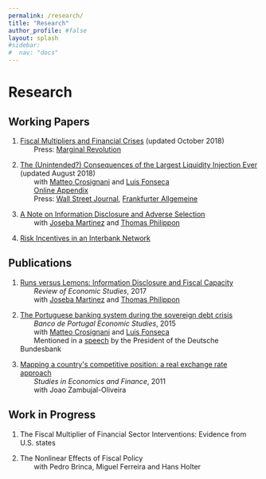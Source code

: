 ```yaml
---
permalink: /research/
title: "Research"
author_profile: #false
layout: splash
#sidebar:
#  nav: "docs"
---
```


# Research

## Working Papers

1. [Fiscal Multipliers and Financial Crises](https://mfariacastro.github.io/files/fariaecastro_2018.pdf)  (updated October 2018) <br/>
&nbsp;&nbsp;&nbsp;&nbsp;&nbsp;&nbsp; Press: [Marginal Revolution](http://marginalrevolution.com/marginalrevolution/2016/11/kind-countercyclical-fiscal-policy-best.html)  

2. [The (Unintended?) Consequences of the Largest Liquidity Injection Ever](https://s3.amazonaws.com/real.stlouisfed.org/wp/2017/2017-039.pdf) (updated August 2018) <br/>
&nbsp;&nbsp;&nbsp;&nbsp;&nbsp;&nbsp; with [Matteo Crosignani](http://matteocrosignani.com/) and [Luis Fonseca](http://www.luispfonseca.com/)  
&nbsp;&nbsp;&nbsp;&nbsp;&nbsp;&nbsp; [Online Appendix](https://mfariacastro.github.io/files/CCF_OA.pdf) <br/>
&nbsp;&nbsp;&nbsp;&nbsp;&nbsp;&nbsp; Press: [Wall Street Journal](https://www.wsj.com/articles/fed-paper-looks-at-unintended-consequences-of-largest-liquidity-injection-ever-1486748614), [Frankfurter Allgemeine](http://blogs.faz.net/fazit/2016/01/06/was-kann-die-ezb-7140/) 

3. [A Note on Information Disclosure and Adverse Selection](https://mfariacastro.github.io/files/Note_Information_Disclosure.pdf)  
&nbsp;&nbsp;&nbsp;&nbsp;&nbsp;&nbsp; with [Joseba Martinez](http://www.josebamartinez.me/) and [Thomas Philippon](http://pages.stern.nyu.edu/~tphilipp/)  

4. [Risk Incentives in an Interbank Network](https://mfariacastro.github.io/files/interbank_networks.pdf) 


## Publications
1. [Runs versus Lemons: Information Disclosure and Fiscal Capacity](https://mfariacastro.github.io/files/runs_versus_lemons.pdf)  
&nbsp;&nbsp;&nbsp;&nbsp;&nbsp;&nbsp; *Review of Economic Studies*, 2017  
&nbsp;&nbsp;&nbsp;&nbsp;&nbsp;&nbsp; with [Joseba Martinez](http://www.josebamartinez.me/) and [Thomas Philippon](http://pages.stern.nyu.edu/~tphilipp/) 

2. [The Portuguese banking system during the sovereign debt crisis](https://mfariacastro.github.io/files/CCF2015.pdf)  
&nbsp;&nbsp;&nbsp;&nbsp;&nbsp;&nbsp; *Banco de Portugal Economic Studies*, 2015  
&nbsp;&nbsp;&nbsp;&nbsp;&nbsp;&nbsp; with [Matteo Crosignani](http://matteocrosignani.com/) and [Luis Fonseca](http://www.luispfonseca.com/)  
&nbsp;&nbsp;&nbsp;&nbsp;&nbsp;&nbsp; Mentioned in a [speech](https://www.bundesbank.de/Redaktion/EN/Reden/2015/2015_12_10_weidmann.html) by the President of the Deutsche Bundesbank

3. [Mapping a country's competitive position: a real exchange rate approach](http://www.emeraldinsight.com/doi/abs/10.1108/10867371111141981)  
&nbsp;&nbsp;&nbsp;&nbsp;&nbsp;&nbsp; *Studies in Economics and Finance*, 2011  
&nbsp;&nbsp;&nbsp;&nbsp;&nbsp;&nbsp; with Joao Zambujal-Oliveira


## Work in Progress
1. The Fiscal Multiplier of Financial Sector Interventions: Evidence from U.S. states  

2. The Nonlinear Effects of Fiscal Policy <br/>
&nbsp;&nbsp;&nbsp;&nbsp;&nbsp;&nbsp; with Pedro Brinca, Miguel Ferreira and Hans Holter



